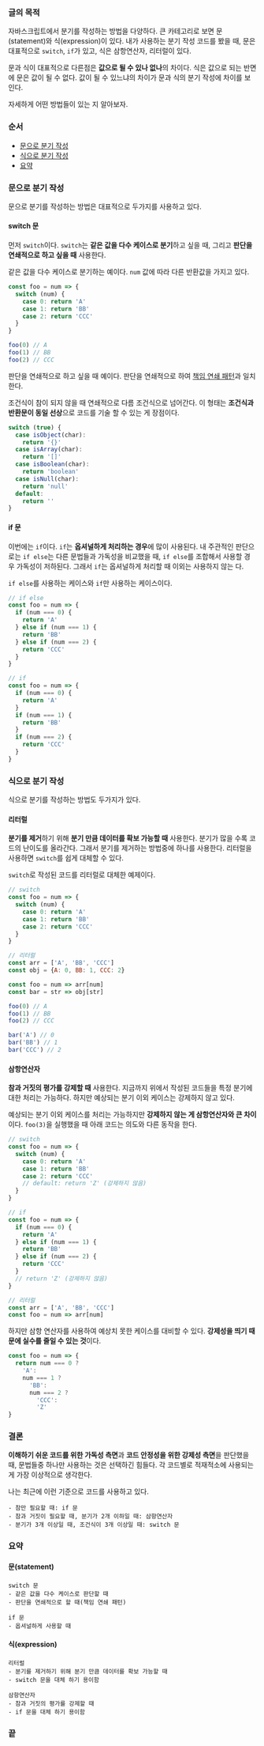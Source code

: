 ### 글의 목적
자바스크립트에서 분기를 작성하는 방법을 다양하다. 큰 카테고리로 보면 문(statement)와 식(expression)이 있다. 내가 사용하는 분기 작성 코드를 봤을 때, 문은 대표적으로 `switch`, `if`가 있고, 식은 삼항연산자, 리터럴이 있다.

문과 식이 대표적으로 다른점은 **값으로 될 수 있나 없나**의 차이다. 식은 값으로 되는 반면에 문은 값이 될 수 없다. 값이 될 수 있느냐의 차이가 문과 식의 분기 작성에 차이를 보인다.

자세하게 어떤 방법들이 있는 지 알아보자.

### 순서
- [문으로 분기 작성](#문으로-분기-작성)
- [식으로 분기 작성](#식으로-분기-작성)
- [요약](#요약)

### 문으로 분기 작성
문으로 분기를 작성하는 방법은 대표적으로 두가지를 사용하고 있다.

#### switch 문
먼저 `switch`이다. `switch`는 **같은 값을 다수 케이스로 분기**하고 싶을 때, 그리고 **판단을 연쇄적으로 하고 싶을 때** 사용한다.

같은 값을 다수 케이스로 분기하는 예이다. `num` 값에 따라 다른 반환값을 가지고 있다.
```js
const foo = num => {
  switch (num) {
    case 0: return 'A'
    case 1: return 'BB'
    case 2: return 'CCC'
  }
}

foo(0) // A
foo(1) // BB
foo(2) // CCC
```

판단을 연쇄적으로 하고 싶을 때 예이다. 판단을 연쇄적으로 하여 [책임 연쇄 패턴](https://chodragon9.github.io/blog/design-pattern-behavioral/#%EC%B1%85%EC%9E%84-%EC%97%B0%EC%87%84chain-of-responsibility)과 일치한다.

조건식이 참이 되지 않을 때 연쇄적으로 다름 조건식으로 넘어간다. 이 형태는 **조건식과 반환문이 동일 선상**으로 코드를 기술 할 수 있는 게 장점이다.

```js
switch (true) {
  case isObject(char):
    return '{}'
  case isArray(char):
    return '[]'
  case isBoolean(char):
    return 'boolean'
  case isNull(char):
    return 'null'
  default:
    return ''
}
```

#### if 문
이번에는 `if`이다. `if`는 **옵셔널하게 처리하는 경우**에 많이 사용된다. 내 주관적인 판단으로는 `if else`는 다른 문법들과 가독성을 비교했을 때, `if else`를 조합해서 사용할 경우 가독성이 저하된다. 그래서 `if`는 옵셔널하게 처리할 때 이외는 사용하지 않는 다.

`if else`를 사용하는 케이스와 `if`만 사용하는 케이스이다.
```js
// if else
const foo = num => {
  if (num === 0) {
    return 'A'
  } else if (num === 1) {
    return 'BB'
  } else if (num === 2) {
    return 'CCC'
  }
}

// if
const foo = num => {
  if (num === 0) {
    return 'A'
  }
  if (num === 1) {
    return 'BB'
  }
  if (num === 2) {
    return 'CCC'
  }
}
```

### 식으로 분기 작성
식으로 분기를 작성하는 방법도 두가지가 있다.

#### 리터럴
**분기를 제거**하기 위해 **분기 만큼 데이터를 확보 가능할 때** 사용한다. 분기가 많을 수록 코드의 난이도를 올라간다. 그래서 분기를 제거하는 방법중에 하나를 사용한다. 리터럴을 사용하면 `switch`를 쉽게 대체할 수 있다.

`switch`로 작성된 코드를 리터럴로 대체한 예제이다.
```js
// switch
const foo = num => {
  switch (num) {
    case 0: return 'A'
    case 1: return 'BB'
    case 2: return 'CCC'
  }
}

// 리터럴
const arr = ['A', 'BB', 'CCC']
const obj = {A: 0, BB: 1, CCC: 2}

const foo = num => arr[num]
const bar = str => obj[str]

foo(0) // A
foo(1) // BB
foo(2) // CCC

bar('A') // 0
bar('BB') // 1
bar('CCC') // 2
```

#### 삼항연산자
**참과 거짓의 평가를 강제할 때** 사용한다. 지금까지 위에서 작성된 코드들을 특정 분기에 대한 처리는 가능하다. 하지만 예상되는 분기 이외 케이스는 강제하지 않고 있다.

예상되는 분기 이외 케이스를 처리는 가능하지만 **강제하지 않는 게 삼항연산자와 큰 차이**이다.
`foo(3)`을 실행했을 때 아래 코드는 의도와 다른 동작을 한다.

```js
// switch
const foo = num => {
  switch (num) {
    case 0: return 'A'
    case 1: return 'BB'
    case 2: return 'CCC'
    // default: return 'Z' (강제하지 않음)
  }
}

// if
const foo = num => {
  if (num === 0) {
    return 'A'
  } else if (num === 1) {
    return 'BB'
  } else if (num === 2) {
    return 'CCC'
  }
  // return 'Z' (강제하지 않음)
}

// 리터럴
const arr = ['A', 'BB', 'CCC']
const foo = num => arr[num]
```

하지만 삼항 연산자를 사용하여 예상치 못한 케이스를 대비할 수 있다. **강제성을 띄기 때문에 실수를 줄일 수 있는 것**이다.
```js
const foo = num => {
  return num === 0 ?
    'A':
    num === 1 ?
      'BB':
      num === 2 ?
        'CCC':
        'Z'
}
```

### 결론
**이해하기 쉬운 코드를 위한 가독성 측면**과 **코드 안정성을 위한 강제성 측면**을 판단했을 때, 문법들중 하나만 사용하는 것은 선택하긴 힘들다. 각 코드별로 적재적소에 사용되는 게 가장 이상적으로 생각한다.

나는 최근에 이런 기준으로 코드를 사용하고 있다.
```
- 참만 필요할 때: if 문
- 참과 거짓이 필요할 때, 분기가 2개 이하일 때: 삼항연산자
- 분기가 3개 이상일 때, 조건식이 3개 이상일 때: switch 문
```

### 요약
#### 문(statement)
```
switch 문
- 같은 값을 다수 케이스로 판단할 때
- 판단을 연쇄적으로 할 때(책임 연쇄 패턴)

if 문
- 옵셔널하게 사용할 때
```

#### 식(expression)
```
리터럴
- 분기를 제거하기 위해 분기 만큼 데이터를 확보 가능할 때
- switch 문을 대체 하기 용이함

삼항연산자
- 참과 거짓의 평가를 강제할 때
- if 문을 대체 하기 용이함
```

### 끝